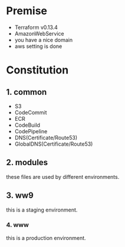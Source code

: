 # Premise
* Terraform v0.13.4
* AmazonWebService
* you have a nice domain
* aws setting is done

# Constitution
## 1. common
* S3
* CodeCommit
* ECR
* CodeBuild
* CodePipeline
* DNS(Certificate/Route53)
* GlobalDNS(Certificate/Route53)

## 2. modules
these files are used by different environments.

## 3. ww9

this is a staging environment.

### 4. www

this is a production environment.
